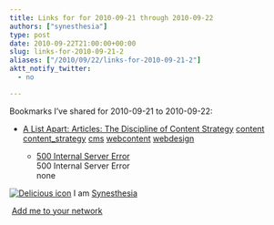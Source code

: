 ```yaml
---
title: Links for for 2010-09-21 through 2010-09-22
authors: ["synesthesia"]
type: post
date: 2010-09-22T21:00:00+00:00
slug: links-for-2010-09-21-2 
aliases: ["/2010/09/22/links-for-2010-09-21-2"]
aktt_notify_twitter:
  - no

---
```

Bookmarks I&#8217;ve shared for 2010-09-21 to 2010-09-22:

  * [A List Apart: Articles: The Discipline of Content Strategy][1] 
    [content][2] [content_strategy][3] [cms][4] [webcontent][5] [webdesign][6] </li> 
    
      * [500 Internal Server Error][7]  
        500 Internal Server Error  
        none</ul> 
    
    <p class="deliciouslink">
      <a href="https://del.icio.us/synesthesia" title="See all my bookmarks on del.icio.us"><img src="https://www.synesthesia.co.uk/images/deliciousicon.jpg" alt="Delicious icon" /></a>&nbsp;I am <a href="https://del.icio.us/synesthesia" title="See all my bookmarks on del.icio.us">Synesthesia</a>
    </p>
    
    <p class="deliciouslink">
      <a href="https://del.icio.us/network?add=synesthesia" title="Add me to your del.icio.us network"><img src="https://www.synesthesia.co.uk/images/add.gif" alt="" /></a>&nbsp;<a href="https://del.icio.us/network?add=synesthesia" title="Add me to your del.icio.us network">Add me to your network</a>
    </p>

 [1]: https://www.alistapart.com/articles/thedisciplineofcontentstrategy
 [2]: https://delicious.com/synesthesia/content
 [3]: https://delicious.com/synesthesia/content_strategy
 [4]: https://delicious.com/synesthesia/cms
 [5]: https://delicious.com/synesthesia/webcontent
 [6]: https://delicious.com/synesthesia/webdesign
 [7]: https://feeds.delicious.com/v2/rss/synesthesia